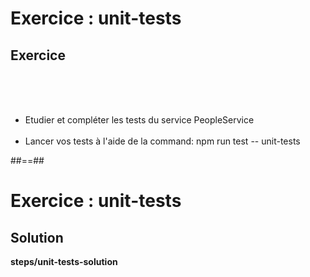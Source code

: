 <!-- .slide: class="exercice" -->
# Exercice : unit-tests
## Exercice
<br><br><br>
- Etudier et compléter les tests du service PeopleService<br><br>
- Lancer vos tests à l'aide de la command: npm run test -- unit-tests

##==##

<!-- .slide: class="full-center exercice" -->
# Exercice : unit-tests
## Solution
__steps/unit-tests-solution__

